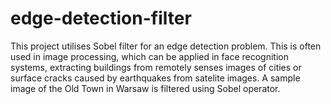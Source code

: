# edge-detection-filter
This project utilises Sobel filter for an edge detection problem. This is often used in image processing, which can be applied in face recognition systems, extracting buildings from remotely senses images of cities or surface cracks caused by earthquakes from satelite images. A sample image of the Old Town in Warsaw is filtered using Sobel operator.
